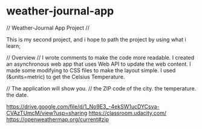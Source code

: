 # weather-journal-app
// Weather-Journal App Project //

This is my second project, and i hope to path the project by using what i learn;

// Overview //
I wrote comments to make the code more readable.
I created an asynchronous web app that uses Web API to update the web content.
I made some modifying to CSS files to make the layout simple.
I used (&units=metric) to get the Celsius Temperature.

// The application will show you. //
the ZIP code of the city.
the temperature.
the date.

https://drive.google.com/file/d/1_No9E3_-4ekSW1ucDYCsva-CVAzTUmcM/view?usp=sharing
https://classroom.udacity.com/
https://openweathermap.org/current#zip